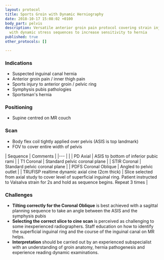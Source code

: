 ```yaml
---
layout: protocol
title: Sports Groin with Dynamic Herniography
date: 2018-10-17 15:08:02 +0100
body_part: pelvis
description: Versatile anterior groin pain protocol covering strain injuries and hernias
  with dynamic stress sequences to increase sensitivity to hernia
published: true
other_protocols: []

---
```

### Indications

* Suspected inguinal canal hernia
* Anterior groin pain / inner thigh pain
* Sports injury to anterior groin / pelvic ring
* Symphysis pubis pathologies
* Sportsman's hernia

### Positioning

* Supine centred on MR couch

### Scan

* Body flex coil tightly applied over pelvis (ASIS is top landmark)
* FOV to cover entire width of pelvis

| Sequence						| Comments	| 
|---                  |           |
| PD Axial						| ASIS to bottom of inferior pubic rami	| 
| T1 Coronal					| Standard pelvic coronal plane	|
| STIR Coronal					| Standard pelvic coronal plane	| 
| PDFS Coronal Oblique			| Angled to pelvic outlet  | 
| TRUFISP realtime dynamic axial cine (2cm thick)	| Slice selected from axial study to cover level of superficial inguinal ring. Patient instructed to Valsalva strain for 2s and hold as sequence begins. Repeat 3 times	|

### Challenges

* **Tilting correctly for the Coronal Oblique** is best achieved with a sagittal planning sequence to take an angle between the ASIS and the symphysis pubis
* **Selecting the correct slice to cine scan** is perceived as challenging to some inexperienced radiographers. Staff education on how to identify the superficial inguinal ring and the course of the inguinal canal on MR helps.
* **Interpretation** should be carried out by an experienced subspecialist with an understanding of groin anatomy, hernia pathogenesis and experience reading dynamic examinations.
